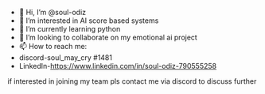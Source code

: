 - 👋 Hi, I’m @soul-odiz
- 👀 I’m interested in AI score based systems
- 🌱 I’m currently learning python
- 💞️ I’m looking to collaborate on my emotional ai project
- 📫 How to reach me:
- discord-soul_may_cry #1481
- LinkedIn-https://www.linkedin.com/in/soul-odiz-790555258

<!---
hello, i have built a strong structure for a new way of importing different personality traits based on a score system and prefixed values. 
my project is currently analyzing hidden intent in the user input and adds score to the corresponding emotion that activates different traits.
my project already includes: mechine learning, nlp tools,natural language processing, reinforcment learning, contextual_understanding,concince and sub-concince. 

the goal is to create a personolized bot to the user behavior and allow him to customize the bot response style, 
for example a user could set the bot to be more sarcastic or cinical to match the user attitude.
--->

if interested in joining my team pls contact me via discord to discuss further
